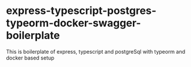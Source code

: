 # express-typescript-postgres-typeorm-docker-swagger-boilerplate
This is boilerplate of express, typescript and postgreSql with typeorm and docker based setup
